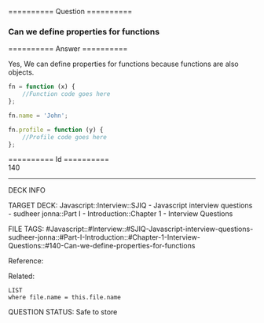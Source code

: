 ========== Question ==========  

### Can we define properties for functions  

========== Answer ==========  

Yes, We can define properties for functions because functions are also objects.

```javascript
fn = function (x) {
    //Function code goes here
};

fn.name = 'John';

fn.profile = function (y) {
    //Profile code goes here
};
```

========== Id ==========  
140

---

DECK INFO

TARGET DECK: Javascript::Interview::SJIQ - Javascript interview questions - sudheer jonna::Part I - Introduction::Chapter 1 - Interview Questions

FILE TAGS: #Javascript::#Interview::#SJIQ-Javascript-interview-questions-sudheer-jonna::#Part-I-Introduction::#Chapter-1-Interview-Questions::#140-Can-we-define-properties-for-functions

Reference:

Related:

```dataview
LIST
where file.name = this.file.name
```

QUESTION STATUS: Safe to store
